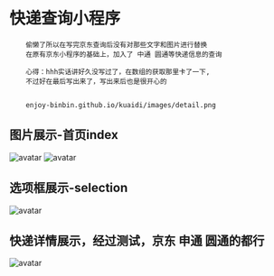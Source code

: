 # 快递查询小程序
		偷懒了所以在写完京东查询后没有对那些文字和图片进行替换
		在原有京东小程序的基础上，加入了 中通 圆通等快递信息的查询

		心得：hhh实话讲好久没写过了，在数组的获取那里卡了一下,
		不过好在最后写出来了，写出来后也是很开心的


        enjoy-binbin.github.io/kuaidi/images/detail.png
      
## 图片展示-首页index
![avatar](enjoy-binbin.github.io/kuaidi/images/index.png)
![avatar](enjoy-binbin.github.io/kuaidi/images/index2.png)

## 选项框展示-selection
![avatar](enjoy-binbin.github.io/kuaidi/images/selection.png)

## 快递详情展示，经过测试，京东 申通 圆通的都行
![avatar](enjoy-binbin.github.io/kuaidi/images/detail.png)